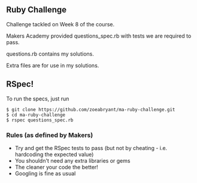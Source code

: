 ## Ruby Challenge
Challenge tackled on Week 8 of the course.

Makers Academy provided questions_spec.rb with tests we are required to pass.

questions.rb contains my solutions.

Extra files are for use in my solutions.

## RSpec!

To run the specs, just run

~~~
$ git clone https://github.com/zoeabryant/ma-ruby-challenge.git
$ cd ma-ruby-challenge
$ rspec questions_spec.rb
~~~

### Rules (as defined by Makers)

* Try and get the RSpec tests to pass (but not by cheating - i.e. hardcoding the expected value)
* You shouldn't need any extra libraries or gems
* The cleaner your code the better!
* Googling is fine as usual